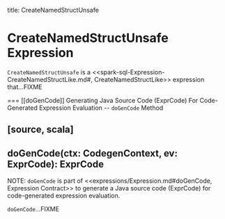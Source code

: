 title: CreateNamedStructUnsafe

# CreateNamedStructUnsafe Expression

`CreateNamedStructUnsafe` is a <<spark-sql-Expression-CreateNamedStructLike.md#, CreateNamedStructLike>> expression that...FIXME

=== [[doGenCode]] Generating Java Source Code (ExprCode) For Code-Generated Expression Evaluation -- `doGenCode` Method

[source, scala]
----
doGenCode(ctx: CodegenContext, ev: ExprCode): ExprCode
----

NOTE: `doGenCode` is part of <<expressions/Expression.md#doGenCode, Expression Contract>> to generate a Java source code (ExprCode) for code-generated expression evaluation.

`doGenCode`...FIXME
